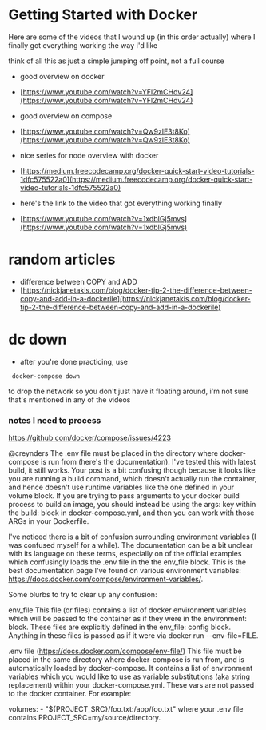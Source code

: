 # Getting Started with Docker
Here are some of the videos that I wound up (in this order actually) where I finally got everything working the way I'd like

think of all this as just a simple jumping off point, not a full course


- good overview on docker
 - [https://www.youtube.com/watch?v=YFl2mCHdv24](https://www.youtube.com/watch?v=YFl2mCHdv24)

- good overview on compose
 - [https://www.youtube.com/watch?v=Qw9zlE3t8Ko](https://www.youtube.com/watch?v=Qw9zlE3t8Ko)


- nice series for node overview with docker
 - [https://medium.freecodecamp.org/docker-quick-start-video-tutorials-1dfc575522a0](https://medium.freecodecamp.org/docker-quick-start-video-tutorials-1dfc575522a0)


- here's the link to the video that got everything working finally
 - [https://www.youtube.com/watch?v=1xdbIGj5mvs](https://www.youtube.com/watch?v=1xdbIGj5mvs)

# random articles
 - difference between COPY and ADD
  - [https://nickjanetakis.com/blog/docker-tip-2-the-difference-between-copy-and-add-in-a-dockerile](https://nickjanetakis.com/blog/docker-tip-2-the-difference-between-copy-and-add-in-a-dockerile)

# dc down
 - after you're done practicing, use
```
 docker-compose down
```

to drop the network so you don't just have it floating around, i'm not sure that's mentioned in any of the videos

### notes I need to process

https://github.com/docker/compose/issues/4223

@creynders The .env file must be placed in the directory where docker-compose is run from (here's the documentation). I've tested this with latest build, it still works. Your post is a bit confusing though because it looks like you are running a build command, which doesn't actually run the container, and hence doesn't use runtime variables like the one defined in your volume block. If you are trying to pass arguments to your docker build process to build an image, you should instead be using the args: key within the build: block in docker-compose.yml, and then you can work with those ARGs in your Dockerfile.

I've noticed there is a bit of confusion surrounding environment variables (I was confused myself for a while). The documentation can be a bit unclear with its language on these terms, especially on of the official examples which confusingly loads the .env file in the the env_file block. This is the best documentation page I've found on various environment variables: https://docs.docker.com/compose/environment-variables/.

Some blurbs to try to clear up any confusion:

env_file
This file (or files) contains a list of docker environment variables which will be passed to the container as if they were in the environment: block. These files are explicitly defined in the env_file: config block. Anything in these files is passed as if it were via docker run --env-file=FILE.

.env file (https://docs.docker.com/compose/env-file/)
This file must be placed in the same directory where docker-compose is run from, and is automatically loaded by docker-compose. It contains a list of environment variables which you would like to use as variable substitutions (aka string replacement) within your docker-compose.yml. These vars are not passed to the docker container. For example:

volumes:
    - "${PROJECT_SRC}/foo.txt:/app/foo.txt"
where your .env file contains PROJECT_SRC=my/source/directory.